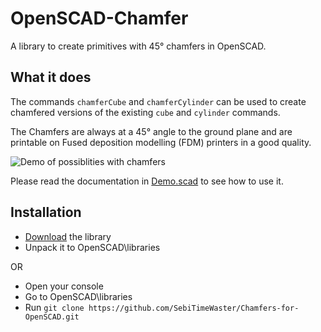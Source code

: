 # OpenSCAD-Chamfer
A library to create primitives with 45° chamfers in OpenSCAD.

## What it does
The commands `chamferCube` and `chamferCylinder` can be used to create chamfered versions of the existing `cube` and `cylinder` commands.

The Chamfers are always at a 45° angle to the ground plane and are printable on Fused deposition modelling (FDM) printers in a good quality.

![Demo of possiblities with chamfers](https://github.com/SebiTimeWaster/OpenSCAD-Chamfer/blob/master/Chamfer.png)

Please read the documentation in [Demo.scad](https://github.com/SebiTimeWaster/OpenSCAD-Chamfer/blob/master/Demo/Demo.scad) to see how to use it.

## Installation
* [Download](https://github.com/SebiTimeWaster/Chamfers-for-OpenSCAD/releases) the library
* Unpack it to OpenSCAD\libraries

OR

* Open your console
* Go to OpenSCAD\libraries
* Run ```git clone https://github.com/SebiTimeWaster/Chamfers-for-OpenSCAD.git```
